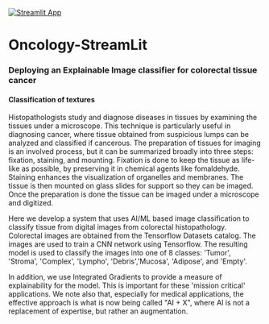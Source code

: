 [![Streamlit App](https://static.streamlit.io/badges/streamlit_badge_black_white.svg)](https://share.streamlit.io/joshdumo/oncology-streamlit/main/oncology_app.py)
# Oncology-StreamLit
### Deploying an Explainable Image classifier for colorectal tissue cancer 
#### Classification of textures

Histopathologists study and diagnose diseases in tissues by examining the tissues under a microscope. This technique is particularly useful in diagnosing cancer, where tissue obtained from suspicious lumps can be analyzed and classified if cancerous. The preparation of tissues for imaging is an involved process, but it can be summarized broadly into three steps: fixation, staining, and mounting. Fixation is done to keep the tissue as life-like as possible, by preserving it in chemical agents like fomaldehyde. Staining enhances the visualization of organelles and membranes. The tissue is then mounted on glass slides for support so they can be imaged. Once the preparation is done the tissue can be imaged under a microscope and digitized.

Here we develop a system that uses AI/ML based image classification to classify tissue from digital images from colorectal histopathology. Colorectal images are obtained from the Tensorflow Datasets catalog. The images are used to train a CNN network using Tensorflow. The resulting model is used to classify the images into one of 8 classes: 'Tumor', 'Stroma', 'Complex', 'Lympho', 'Debris','Mucosa', 'Adipose', and 'Empty'.

In addition, we use Integrated Gradients to provide a measure of explainability for the model. This is important for these 'mission critical' applications. We note also that, especially for medical applications, the effective approach is what is now being called "AI + X", where AI is not a replacement of expertise, but rather an augmentation.
